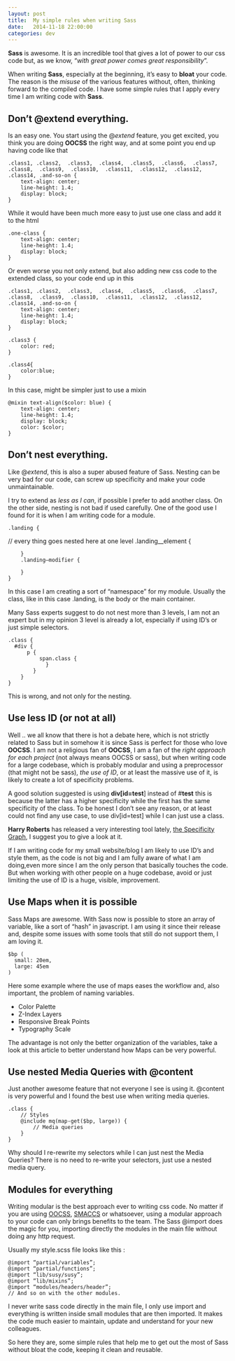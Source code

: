 ```yaml
---
layout: post
title:  My simple rules when writing Sass
date:   2014-11-18 22:00:00
categories: dev
---
```


**Sass** is awesome. It is an incredible tool that gives a lot of power to our css code but, as we know, “*with great power comes great responsibility*”.

When writing **Sass**, especially at the beginning, it’s easy to **bloat** your code. The reason is the *misuse* of the various features without, often, thinking forward to the compiled code. 
I have some simple rules that I apply every time I am writing code with **Sass**.

## Don’t @extend everything.

Is an easy one. You start using the @*extend* feature, you get excited, you think you are doing **OOCSS** the right way, and at some point you end up having code like that 

	.class1, .class2,  .class3,  .class4,  .class5,  .class6,  .class7,  .class8,  .class9,  .class10,  .class11,  .class12,  .class12,  .class14, .and-so-on {
		text-align: center;
		line-height: 1.4;
		display: block;
	}

While it would have been much more easy to just use one class and add it to the html 

	.one-class { 
		text-align: center;
		line-height: 1.4;
		display: block;
	}

Or even worse you not only extend, but also adding new css code to the extended class, so your code end up in this 

	.class1, .class2,  .class3,  .class4,  .class5,  .class6,  .class7,  .class8,  .class9,  .class10,  .class11,  .class12,  .class12,  .class14, .and-so-on {
		text-align: center;
		line-height: 1.4;
		display: block;
	}

	.class3 {
		color: red;
	}

	.class4{
		color:blue;
	}

In this case, might be simpler just to use a mixin 

	@mixin text-align($color: blue) {
		text-align: center;
		line-height: 1.4;
		display: block;
		color: $color;
	}

## Don’t nest everything.

Like @*extend*, this is also a super abused feature of Sass. Nesting can be very bad for our code, can screw up specificity and make your code unmaintainable.

I try to extend as *less as I can*, if possible I prefer to add another class. On the other side, nesting is not bad if used carefully. One of the good use I found for it is when I am writing code for a module.

	.landing {
  // every thing goes nested here at one level
  	.landing__element {
			
		}
		.landing—modifier {
			
		}
	}

In this case I am creating a sort of “namespace” for my module. Usually the class, like in this case .landing, is the body or the main container. 

Many Sass experts suggest to do not nest more than 3 levels, I am not an expert but in my opinion 3 level is already a lot, especially if using ID’s or just simple selectors. 

	.class {
	  #div {
		  p {
			  span.class {
				}
			}
		}
	}

This is wrong, and not only for the nesting. 

## Use less ID (or not at all)

Well .. we all know that there is hot a debate here, which is not strictly related to Sass but in somehow it is since Sass is perfect for those who love **OOCSS**. I am not a religious fan of **OOCSS**, I am a fan of the *right approach for each project* (not always means OOCSS or sass), but when writing code for a large codebase, which is probably modular and using a preprocessor (that might not be sass), *the use of ID*, or at least the massive use of it, is likely to create a lot of specificity problems.

A good solution suggested is using **div[id=test**] instead of #**test** this is because the latter has a higher specificity while the first has the same specificity of the class. To be honest I don’t see any reason, or at least could not find any use case, to use div[id=test] while I can just use a class. 

**Harry Roberts** has released a very interesting tool lately, [the Specificity Graph](http://csswizardry.com/2014/10/the-specificity-graph/), I suggest you to give a look at it.

If I am writing code for my small website/blog I am likely to use ID’s and style them, as the code is not big and I am fully aware of what I am doing,even more since I am the only person that basically touches the code. But when working with other people on a huge codebase, avoid or just limiting the use of ID is a huge, visible, improvement.

## Use Maps when it is possible

Sass Maps are awesome. With Sass now is possible to store an array of variable, like a sort of “hash” in javascript.
I am using it since their release and, despite some issues with some tools that still do not support them, I am loving it.

	$bp (
	  small: 20em,
	  large: 45em
	)

Here some example where the use of maps eases the workflow and,
also important, the problem of naming variables.

- Color Palette
- Z-Index Layers
- Responsive Break Points
- Typography Scale

The advantage is not only the better organization of the variables, take a look at this article to better understand how Maps can be very powerful.

## Use nested Media Queries with @content

Just another awesome feature that not everyone I see is using it. @content is very powerful and I found the best use when writing media queries.

	.class {
		// Styles
		@include mq(map-get($bp, large)) {
			// Media queries
		}
	}

Why should I re-rewrite my selectors while I can just nest the Media Queries? There is no need to re-write your selectors, just use a nested media query.

## Modules for everything

Writing modular is the best approach ever to writing css code. No matter if you are using [OOCSS](http://oocss.org), [SMACCS](https://smacss.com) or whatsoever, using a modular approach to your code can only brings benefits to the team. The Sass @import does the magic for you, importing directly the modules in the main file without doing any http request.

Usually my style.scss file looks like this : 

	@import “partial/variables”;
	@import “partial/functions”;
	@import “lib/susy/susy”;
	@import “lib/mixins”;
	@import “modules/headers/header”;
	// And so on with the other modules.

I never write sass code directly in the main file, I only use import and everything is written inside small modules that are then imported. It makes the code much easier to maintain, update and understand for your new colleagues.

So here they are, some simple rules that help me to get out the most of Sass without bloat the code, keeping it clean and reusable. 
 